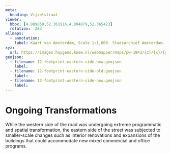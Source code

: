 ```yaml
---
meta:
  heading: Vijzelstraat
viewer:
  bbox: [4.889858,52.361916,4.894879,52.365423]
  rotation: -283
allmaps:
  - annotation: 
    label: Kaart van Amsterdam, Scale 1:1,000. Stadsarchief Amsterdam. Published by the Public Works Department and its legal successors, 1943.
xyz: 
  url: https://images.huygens.knaw.nl/webmapper/maps/pw-1943/{z}/{x}/{y}.png
geojson: 
  - filename: 12-footprint-eastern-side-new.geojson
    label: 
  - filename: 12-footprint-eastern-side-old.geojson
    label: 
  - filename: 12-footprint-western-side-new.geojson
    label:  
---
```

# Ongoing Transformations
While the western side of the road was undergoing extreme programmatic and spatial transformation, the eastern side of the street was subjected to smaller-scale changes such as interior renovations and expansions of the buildings that could accommodate new mixed commercial and office programs.